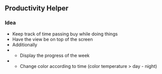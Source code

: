 ## Productivity Helper

### Idea
- Keep track of time passing buy while doing things
- Have the view be on top of the screen
- Additionally
- - Display the progress of the week
- - Change color according to time (color temperature > day - night)